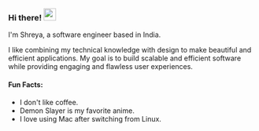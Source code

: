 ### Hi there! <img src="https://emojis.slackmojis.com/emojis/images/1536351075/4594/blob-wave.gif" width="25"/>

I'm Shreya, a software engineer based in India.

I like combining my technical knowledge with design to make beautiful and efficient applications. My goal is to build scalable and efficient software while providing engaging and flawless user experiences.


#### Fun Facts:
- I don't like coffee.
- Demon Slayer is my favorite anime.
- I love using Mac after switching from Linux.
